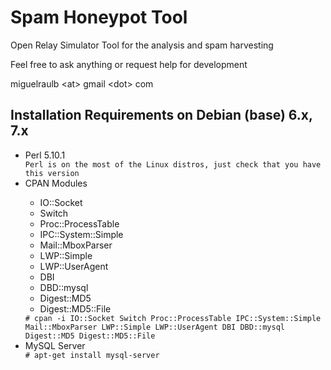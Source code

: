<h1>Spam Honeypot Tool</h1>

Open Relay Simulator Tool for the analysis and spam harvesting

Feel free to ask anything or request help for development

miguelraulb &lt;at&gt; gmail &lt;dot&gt; com

<h2>Installation Requirements on Debian (base) 6.x, 7.x</h2>
<ul>
	<li>Perl 5.10.1</li>
	<code>Perl is on the most of the Linux distros, just check that you have this version</code>
	<li>CPAN Modules</li>
	<ul>
		<li>IO::Socket</li>
		<li>Switch</li>
		<li>Proc::ProcessTable</li>
		<li>IPC::System::Simple</li>
		<li>Mail::MboxParser</li>
		<li>LWP::Simple</li>
		<li>LWP::UserAgent</li>
		<li>DBI</li>
		<li>DBD::mysql</li>
		<li>Digest::MD5</li>
		<li>Digest::MD5::File</li>
	</ul>
	<code># cpan -i IO::Socket Switch Proc::ProcessTable IPC::System::Simple Mail::MboxParser LWP::Simple LWP::UserAgent DBI DBD::mysql Digest::MD5 Digest::MD5::File</code>
	<li>MySQL Server</li>
	<code># apt-get install mysql-server</code>
</ul>

